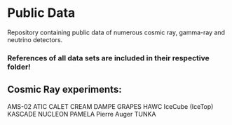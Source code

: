 # Public Data
Repository containing public data of numerous cosmic ray, gamma-ray and neutrino detectors.

### References of all data sets are included in their respective folder!

## Cosmic Ray experiments:
AMS-02
ATIC
CALET
CREAM
DAMPE
GRAPES
HAWC
IceCube (IceTop)
KASCADE
NUCLEON
PAMELA
Pierre Auger
TUNKA

